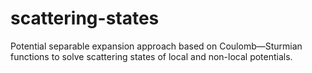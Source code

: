 # scattering-states

Potential separable expansion approach based on Coulomb—Sturmian functions to solve scattering states of local and non-local potentials.
